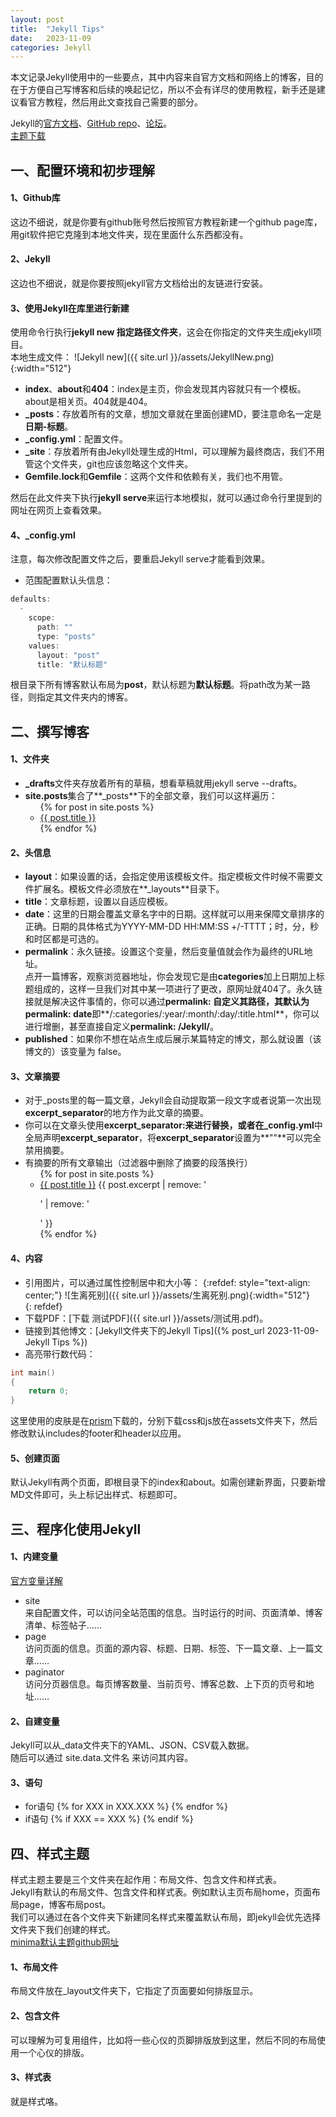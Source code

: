 ```yaml
---
layout: post
title:  "Jekyll Tips"
date:   2023-11-09
categories: Jekyll
---
```


本文记录Jekyll使用中的一些要点，其中内容来自官方文档和网络上的博客，目的在于方便自己写博客和后续的唤起记忆，所以不会有详尽的使用教程，新手还是建议看官方教程，然后用此文查找自己需要的部分。

Jekyll的[官方文档][jekyll-docs]、[GitHub repo][jekyll-gh]、[论坛][jekyll-talk]。  
[主题下载][jekyll-theme]

## 一、配置环境和初步理解

#### 1、Github库
这边不细说，就是你要有github账号然后按照官方教程新建一个github page库，用git软件把它克隆到本地文件夹，现在里面什么东西都没有。

#### 2、Jekyll
这边也不细说，就是你要按照jekyll官方文档给出的友链进行安装。

#### 3、使用Jekyll在库里进行新建
使用命令行执行**jekyll new 指定路径文件夹**，这会在你指定的文件夹生成jekyll项目。  
本地生成文件：
![Jekyll new]({{ site.url }}/assets/JekyllNew.png){:width="512"}  
- **index**、**about**和**404**：index是主页，你会发现其内容就只有一个模板。about是相关页。404就是404。  
- **_posts**：存放着所有的文章，想加文章就在里面创建MD，要注意命名一定是**日期-标题**。
- **_config.yml**：配置文件。  
- **_site**：存放着所有由Jekyll处理生成的Html，可以理解为最终商店，我们不用管这个文件夹，git也应该忽略这个文件夹。
- **Gemfile.lock**和**Gemfile**：这两个文件和依赖有关，我们也不用管。

然后在此文件夹下执行**jekyll serve**来运行本地模拟，就可以通过命令行里提到的网址在网页上查看效果。
#### 4、_config.yml
注意，每次修改配置文件之后，要重启Jekyll serve才能看到效果。
- 范围配置默认头信息：
```cpp 
defaults:
  -
    scope:
      path: ""
      type: "posts"
    values:
      layout: "post"
      title: "默认标题"
```
根目录下所有博客默认布局为**post**，默认标题为**默认标题**。将path改为某一路径，则指定其文件夹内的博客。

## 二、撰写博客
#### 1、文件夹
- **_drafts**文件夹存放着所有的草稿，想看草稿就用jekyll serve --drafts。  
- **site.posts**集合了**_posts**下的全部文章，我们可以这样遍历：
  <ul>
    {% for post in site.posts %}
      <li>
        <a href="{{ post.url }}">{{ post.title }}</a>
      </li>
    {% endfor %}
  </ul>

#### 2、头信息
- **layout**：如果设置的话，会指定使用该模板文件。指定模板文件时候不需要文件扩展名。模板文件必须放在**_layouts**目录下。
- **title**：文章标题，设置以自适应模板。
- **date**：这里的日期会覆盖文章名字中的日期。这样就可以用来保障文章排序的正确。日期的具体格式为YYYY-MM-DD HH:MM:SS +/-TTTT；时，分，秒和时区都是可选的。
- **permalink**：永久链接。设置这个变量，然后变量值就会作为最终的URL地址。  
点开一篇博客，观察浏览器地址，你会发现它是由**categories**加上日期加上标题组成的，这样一旦我们对其中某一项进行了更改，原网址就404了。永久链接就是解决这件事情的，你可以通过**permalink: **自定义其路径，其默认为**permalink: date**即**/:categories/:year/:month/:day/:title.html**，你可以进行增删，甚至直接自定义**permalink: /Jekyll/**。
- **published**：如果你不想在站点生成后展示某篇特定的博文，那么就设置（该博文的）该变量为 false。  


#### 3、文章摘要
- 对于_posts里的每一篇文章，Jekyll会自动提取第一段文字或者说第一次出现**excerpt_separator**的地方作为此文章的摘要。  
- 你可以在文章头使用**excerpt_separator:<!--more-->**来进行替换，或者在**_config.yml**中全局声明**excerpt_separator**，将**excerpt_separator**设置为**""**可以完全禁用摘要。  
- 有摘要的所有文章输出（过滤器中删除了摘要的段落换行）
  <ul>
    {% for post in site.posts %}
      <li>
        <a href="{{ post.url }}">{{ post.title }}</a>  {{ post.excerpt | remove: '<p>' | remove: '</p>' }}
      </li>
    {% endfor %}
  </ul>

#### 4、内容
- 引用图片，可以通过属性控制居中和大小等：
{:refdef: style="text-align: center;"}
![生离死别]({{ site.url }}/assets/生离死别.png){:width="512"}  
{: refdef}
- 下载PDF：[下载 测试PDF]({{ site.url }}/assets/测试用.pdf)。  
- 链接到其他博文：[Jekyll文件夹下的Jekyll Tips]({% post_url 2023-11-09-Jekyll Tips %})
- 高亮带行数代码：
```cpp
int main()
{
    return 0;
}
```
这里使用的皮肤是在[prism][prism-download]下载的，分别下载css和js放在assets文件夹下，然后修改默认includes的footer和header以应用。

#### 5、创建页面
默认Jekyll有两个页面，即根目录下的index和about。如需创建新界面，只要新增MD文件即可，头上标记出样式、标题即可。

## 三、程序化使用Jekyll
#### 1、内建变量
[官方变量详解][jekyll-variables]
- site  
来自配置文件，可以访问全站范围的信息。当时运行的时间、页面清单、博客清单、标签帖子……
- page  
访问页面的信息。页面的源内容、标题、日期、标签、下一篇文章、上一篇文章……
- paginator  
访问分页器信息。每页博客数量、当前页号、博客总数、上下页的页号和地址……

#### 2、自建变量
Jekyll可以从_data文件夹下的YAML、JSON、CSV载入数据。  
随后可以通过 site.data.文件名 来访问其内容。

#### 3、语句
- for语句
{% for XXX in XXX.XXX %}
{% endfor %}
- if语句
{% if XXX == XXX %}
{% endif %}


## 四、样式主题
样式主题主要是三个文件夹在起作用：布局文件、包含文件和样式表。  
Jekyll有默认的布局文件、包含文件和样式表。例如默认主页布局home，页面布局page，博客布局post。   
我们可以通过在各个文件夹下新建同名样式来覆盖默认布局，即jekyll会优先选择文件夹下我们创建的样式。   
[minima默认主题github网址][jekyll-minima]

#### 1、布局文件
布局文件放在_layout文件夹下，它指定了页面要如何排版显示。
#### 2、包含文件
可以理解为可复用组件，比如将一些心仪的页脚排版放到这里，然后不同的布局使用一个心仪的排版。
#### 3、样式表
就是样式咯。


[jekyll-docs]: https://jekyllrb.com/docs/home
[jekyll-gh]:   https://github.com/jekyll/jekyll
[jekyll-talk]: https://talk.jekyllrb.com/
[jekyll-theme]: https://rubygems.org
[jekyll-variables]: http://jekyllcn.com/docs/variables/
[prism-download]:https://prismjs.com/download.html
[jekyll-minima]:https://github.com/jekyll/minima/tree/master

